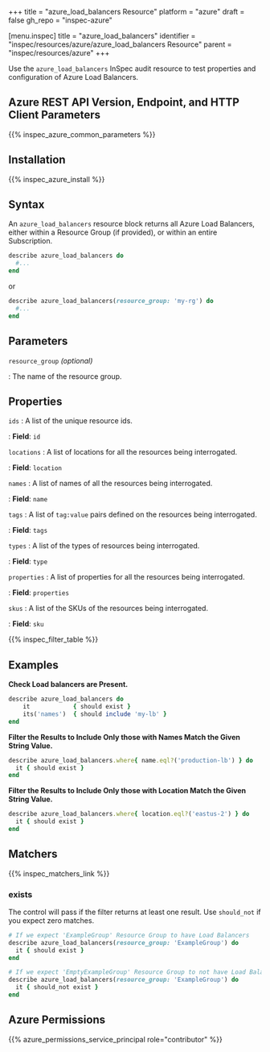 +++
title = "azure_load_balancers Resource"
platform = "azure"
draft = false
gh_repo = "inspec-azure"

[menu.inspec]
title = "azure_load_balancers"
identifier = "inspec/resources/azure/azure_load_balancers Resource"
parent = "inspec/resources/azure"
+++

Use the `azure_load_balancers` InSpec audit resource to test properties and configuration of Azure Load Balancers.

## Azure REST API Version, Endpoint, and HTTP Client Parameters

{{% inspec_azure_common_parameters %}}

## Installation

{{% inspec_azure_install %}}

## Syntax

An `azure_load_balancers` resource block returns all Azure Load Balancers, either within a Resource Group (if provided), or within an entire Subscription.
```ruby
describe azure_load_balancers do
  #...
end
```
or
```ruby
describe azure_load_balancers(resource_group: 'my-rg') do
  #...
end
```

## Parameters

`resource_group` _(optional)_

: The name of the resource group.

## Properties

`ids`
: A list of the unique resource ids.

: **Field**: `id`

`locations`
: A list of locations for all the resources being interrogated.

: **Field**: `location`

`names`
: A list of names of all the resources being interrogated.

: **Field**: `name`

`tags`
: A list of `tag:value` pairs defined on the resources being interrogated.

: **Field**: `tags`

`types`
: A list of the types of resources being interrogated.

: **Field**: `type`

`properties`
: A list of properties for all the resources being interrogated.

: **Field**: `properties`

`skus`
: A list of the SKUs of the resources being interrogated.

: **Field**: `sku`

{{% inspec_filter_table %}}

## Examples

**Check Load balancers are Present.**

````ruby
describe azure_load_balancers do
    it            { should exist }
    its('names')  { should include 'my-lb' }
end
````

**Filter the Results to Include Only those with Names Match the Given String Value.**

```ruby
describe azure_load_balancers.where{ name.eql?('production-lb') } do
  it { should exist }
end
```

**Filter the Results to Include Only those with Location Match the Given String Value.**

```ruby
describe azure_load_balancers.where{ location.eql?('eastus-2') } do
  it { should exist }
end
```

## Matchers

{{% inspec_matchers_link %}}

### exists

The control will pass if the filter returns at least one result. Use `should_not` if you expect zero matches.
```ruby
# If we expect 'ExampleGroup' Resource Group to have Load Balancers
describe azure_load_balancers(resource_group: 'ExampleGroup') do
  it { should exist }
end

# If we expect 'EmptyExampleGroup' Resource Group to not have Load Balancers
describe azure_load_balancers(resource_group: 'ExampleGroup') do
  it { should_not exist }
end
```

## Azure Permissions

{{% azure_permissions_service_principal role="contributor" %}}
